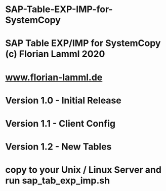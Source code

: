 # SAP-Table-EXP-IMP-for-SystemCopy

# SAP Table EXP/IMP for SystemCopy (c) Florian Lamml 2020
# www.florian-lamml.de
# Version 1.0 - Initial Release
# Version 1.1 - Client Config
# Version 1.2 - New Tables

# copy to your Unix / Linux Server and run sap_tab_exp_imp.sh
